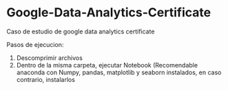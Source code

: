 # Google-Data-Analytics-Certificate
Caso de estudio de google data analytics certificate

Pasos de ejecucion:

1. Descomprimir archivos
2. Dentro de la misma carpeta, ejecutar Notebook (Recomendable anaconda con Numpy, pandas, matplotlib y seaborn instalados, en caso contrario, instalarlos
